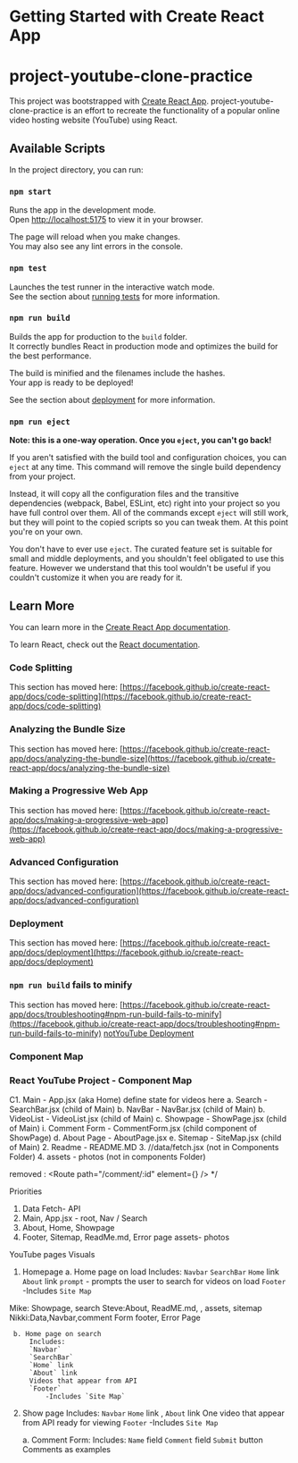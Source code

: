 # Getting Started with Create React App
# project-youtube-clone-practice

This project was bootstrapped with [Create React App](https://github.com/facebook/create-react-app).
project-youtube-clone-practice is an effort to recreate the functionality of a popular online video hosting website (YouTube) using React.

## Available Scripts

In the project directory, you can run:

### `npm start`

Runs the app in the development mode.\
Open [http://localhost:5175](http://localhost:5175) to view it in your browser.

The page will reload when you make changes.\
You may also see any lint errors in the console.

### `npm test`

Launches the test runner in the interactive watch mode.\
See the section about [running tests](https://facebook.github.io/create-react-app/docs/running-tests) for more information.

### `npm run build`

Builds the app for production to the `build` folder.\
It correctly bundles React in production mode and optimizes the build for the best performance.

The build is minified and the filenames include the hashes.\
Your app is ready to be deployed!

See the section about [deployment](https://facebook.github.io/create-react-app/docs/deployment) for more information.

### `npm run eject`

**Note: this is a one-way operation. Once you `eject`, you can't go back!**

If you aren't satisfied with the build tool and configuration choices, you can `eject` at any time. This command will remove the single build dependency from your project.

Instead, it will copy all the configuration files and the transitive dependencies (webpack, Babel, ESLint, etc) right into your project so you have full control over them. All of the commands except `eject` will still work, but they will point to the copied scripts so you can tweak them. At this point you're on your own.

You don't have to ever use `eject`. The curated feature set is suitable for small and middle deployments, and you shouldn't feel obligated to use this feature. However we understand that this tool wouldn't be useful if you couldn't customize it when you are ready for it.

## Learn More

You can learn more in the [Create React App documentation](https://facebook.github.io/create-react-app/docs/getting-started).

To learn React, check out the [React documentation](https://reactjs.org/).

### Code Splitting

This section has moved here: [https://facebook.github.io/create-react-app/docs/code-splitting](https://facebook.github.io/create-react-app/docs/code-splitting)

### Analyzing the Bundle Size

This section has moved here: [https://facebook.github.io/create-react-app/docs/analyzing-the-bundle-size](https://facebook.github.io/create-react-app/docs/analyzing-the-bundle-size)

### Making a Progressive Web App

This section has moved here: [https://facebook.github.io/create-react-app/docs/making-a-progressive-web-app](https://facebook.github.io/create-react-app/docs/making-a-progressive-web-app)

### Advanced Configuration

This section has moved here: [https://facebook.github.io/create-react-app/docs/advanced-configuration](https://facebook.github.io/create-react-app/docs/advanced-configuration)

### Deployment

This section has moved here: [https://facebook.github.io/create-react-app/docs/deployment](https://facebook.github.io/create-react-app/docs/deployment)

### `npm run build` fails to minify

This section has moved here: [https://facebook.github.io/create-react-app/docs/troubleshooting#npm-run-build-fails-to-minify](https://facebook.github.io/create-react-app/docs/troubleshooting#npm-run-build-fails-to-minify)
[notYouTube Deployment](https://notyoutube.netlify.app)



###	Component Map
###	React YouTube Project - Component Map

C1. Main - App.jsx (aka Home) define state for videos here
		a. Search - SearchBar.jsx (child of Main)
		b. NavBar - NavBar.jsx (child of Main)
		b. VideoList - VideoList.jsx (child of Main)
		c. Showpage - ShowPage.jsx (child of Main)
			    i. Comment Form - CommentForm.jsx (child component of ShowPage)
		d. About Page - AboutPage.jsx
		e. Sitemap - SiteMap.jsx (child of Main)
2. Readme - README.MD
3. //data/fetch.jsx (not in Components Folder)
4. assets - photos (not in components Folder)



removed :
  <Route path="/comment/:id" element={<CommentForm />} />
*/


Priorities
1. Data Fetch- API
2. Main, App.jsx - root, Nav / Search
3. About, Home, Showpage
4. Footer, Sitemap, ReadMe.md, Error page assets- photos


YouTube pages Visuals
1. Homepage
	 a. Home page on load
		 Includes:
		 `Navbar`
		 `SearchBar` 
		 `Home` link 
		 `About` link
		 `prompt`  - prompts the user to search for videos on load
		 `Footer`
			 -Includes `Site Map`



Mike: Showpage, search
Steve:About, ReadME.md, , assets, sitemap
Nikki:Data,Navbar,comment Form footer, Error Page
	
	 
	 
	 b. Home page on search
		 Includes:
		 `Navbar`
		 `SearchBar` 
		 `Home` link 
		 `About` link
		 Videos that appear from API
		 `Footer`
			 -Includes `Site Map`
	
	


2. Show page
		 Includes:
		 `Navbar`
		 `Home` link ,
		 `About` link
		 One video that appear from API ready for viewing
		 `Footer`
			 -Includes `Site Map`
		
	a. Comment Form:
		 Includes:
		 `Name` field
		 `Comment` field
		 `Submit` button
		 Comments as examples
		 
		


